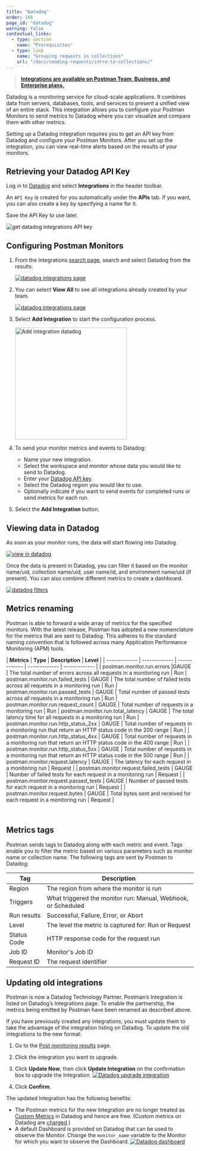 ```yaml
---
title: "Datadog"
order: 166
page_id: "datadog"
warning: false
contextual_links:
  - type: section
    name: "Prerequisites"
  - type: link
    name: "Grouping requests in collections"
    url: "/docs/sending-requests/intro-to-collections/"
---
```


> **[Integrations are available on Postman Team, Business, and Enterprise plans.](https://www.postman.com/pricing/)**

Datadog is a monitoring service for cloud-scale applications. It combines data from servers, databases, tools, and services to present a unified view of an entire stack. This integration allows you to configure your Postman Monitors to send metrics to Datadog where you can visualize and compare them with other metrics.

Setting up a Datadog integration requires you to get an API key from Datadog and configure your Postman Monitors. After you set up the integration, you can view real-time alerts based on the results of your monitors.

## Retrieving your Datadog API Key

Log in to [Datadog](https://app.datadoghq.com/account/settings#api) and select **Integrations** in the header toolbar.

An `API Key` is created for you automatically under the **APIs** tab. If you want, you can also create a key by specifying a name for it.

Save the API Key to use later.

![get datadog integrations API key](https://assets.postman.com/postman-docs/datadog-get-api-key-bb.jpg)

## Configuring Postman Monitors

1. From the Integrations [search page](https://postman.postman.co/integrations/browse?category=all), search and select Datadog from the results.

   [![datadog integrations page](https://assets.postman.com/postman-docs/datadog-all-search.jpg)](https://assets.postman.com/postman-docs/datadog-all-search.jpg)

1. You can select **View All** to see all integrations already created by your team.

   [![datadog integrations page](https://assets.postman.com/postman-docs/datadog-details.jpg)](https://assets.postman.com/postman-docs/datadog-details.jpg)

1. Select **Add Integration** to start the configuration process.

   <img alt="Add integration datadog" src="https://assets.postman.com/postman-docs/datadog-save-add-integration.jpg" width="300px"/>

1. To send your monitor metrics and events to Datadog:

   * Name your new integration.
   * Select the workspace and monitor whose data you would like to send to Datadog.
   * Enter your [Datadog API key](https://docs.datadoghq.com/account_management/api-app-keys/).
   * Select the Datadog region you would like to use.
   * Optionally indicate if you want to send events for completed runs or send metrics for each run.

1. Select the **Add Integration** button.

## Viewing data in Datadog

As soon as your monitor runs, the data will start flowing into Datadog.

[![view in datadog](https://assets.postman.com/postman-docs/datadog-monitor-alerts.jpg)](https://assets.postman.com/postman-docs/datadog-monitor-alerts.jpg)

Once the data is present in Datadog, you can filter it based on the monitor name/uid, collection name/uid, user name/id, and environment name/uid (if present). You can also combine different metrics to create a dashboard.

[![datadog filters](https://assets.postman.com/postman-docs/58831776.png)](https://assets.postman.com/postman-docs/58831776.png)

## Metrics renaming

Postman is able to forward a wide array of metrics for the specified monitors. With the latest release, Postman has adopted a new nomenclature for the metrics that are sent to Datadog.
This adheres to the standard naming convention that is followed across many Application Performance Monitoring (APM) tools.

| **Metrics**    |       **Type**         | **Description**         | **Level**         |
| ------------- | ------------- | ------------- | ------------- | ------------- |
| postman.monitor.run.errors |GAUGE   | The total number of errors across all requests in a monitoring run | Run
| postman.monitor.run.failed_tests | GAUGE  | The total number of failed tests across all requests in a monitoring run | Run
| postman.monitor.run.passed_tests | GAUGE  | Total number of passed tests across all requests in a monitoring run | Run
| postman.monitor.run.request_count | GAUGE  | Total number of requests in a monitoring run | Run
| postman.monitor.run.total_latency | GAUGE  | The total latency time for all requests in a monitoring run | Run
| postman.monitor.run.http\_status\_2xx | GAUGE  | Total number of requests in a monitoring run that return an HTTP status code in the 200 range  | Run  |
| postman.monitor.run.http\_status\_4xx | GAUGE  | Total number of requests in a monitoring run that return an HTTP status code in the 400 range  | Run  |
| postman.monitor.run.http\_status\_5xx | GAUGE  | Total number of requests in a monitoring run that return an HTTP status code in the 500 range  | Run  |
| postman.monitor.request.latency | GAUGE  | The latency for each request in a monitoring run  | Request  |
| postman.monitor.request.failed_tests | GAUGE  | Number of failed tests for each request in a monitoring run  | Request  |
| postman.monitor.request.passed_tests | GAUGE  | Number of passed tests for each request in a monitoring run  | Request  |
| postman.monitor.request.bytes | GAUGE  | Total bytes sent and received for each request in a monitoring run  | Request |

<br />

## Metrics tags

Postman sends tags to Datadog along with each metric and event. Tags enable you to filter the metric based on various parameters such as monitor name or collection name. The following tags are sent by Postman to Datadog:

| **Tag**          | **Description**
| ------------- | -------------
| Region | The region from where the monitor is run
| Triggers | What triggered the monitor run: Manual, Webhook, or Scheduled
| Run results | Successful, Failure, Error, or Abort
| Level | The level the metric is captured for: Run or Request
| Status Code | HTTP response code for the request run
| Job ID | Monitor's Job ID
| Request ID | The request identifier

## Updating old integrations

Postman is now a Datadog Technology Partner. Postman’s Integration is listed on Datadog’s Integrations page. To enable the partnership, the metrics being emitted by Postman have been renamed as described above.

If you have previously created any integrations, you must update them to take the advantage of the integration listing on Datadog. To update the old integrations to the new format:

1. Go to the [Post monitoring results](https://go.postman.co/integrations/service/datadog/monitor_run_datadog) page.

1. Click the integration you want to upgrade.

1. Click **Update Now**, then click **Update Integration** on the confirmation box to upgrade the Integration.
  [![Datadog upgrade integration](https://assets.postman.com/postman-docs/datadog-integration-upgrade.jpg)](https://assets.postman.com/postman-docs/datadog-integration-upgrade.jpg)
1. Click **Confirm**.

The updated Integration has the following benefits:

* The Postman metrics for the new Integration are no longer treated as [Custom Metrics](https://docs.datadoghq.com/developers/metrics/) in Datadog and hence are free. (Custom metrics on Datadog are [charged](https://docs.datadoghq.com/account_management/billing/custom_metrics/?tab=countrategauge).)
* A default Dashboard is provided on Datadog that can be used to observe the Monitor. Change the `monitor_name` variable to the Monitor for which you want to observe the Dashboard.
  [![Datadog dashboard](https://assets.postman.com/postman-docs/datadog-dashboard.jpg)](https://assets.postman.com/postman-docs/datadog-dashboard.jpg)

